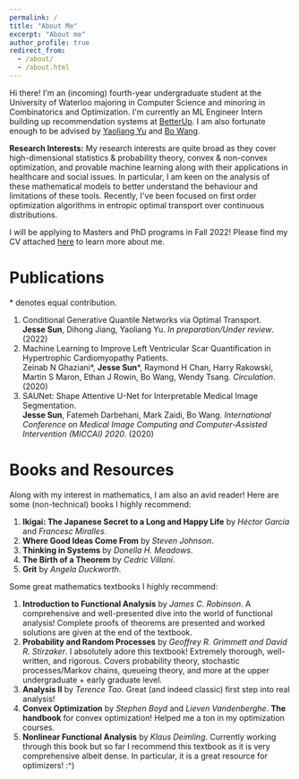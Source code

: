 ```yaml
---
permalink: /
title: "About Me"
excerpt: "About me"
author_profile: true
redirect_from: 
  - /about/
  - /about.html
---
```

Hi there! I'm an (incoming) fourth-year undergraduate student at the University of Waterloo majoring in Computer Science and minoring in Combinatorics and Optimization. I'm currently an ML Engineer Intern building up recommendation systems at [BetterUp](https://betterup.com). I am also fortunate enough to be advised by [Yaoliang Yu](https://cs.uwaterloo.ca/~y328yu/) and [Bo Wang](https://wanglab.ml/). 

**Research Interests:** My research interests are quite broad as they cover high-dimensional statistics & probability theory, convex & non-convex optimization, and provable machine learning along with their applications in healthcare and social issues. In particular, I am keen on the analysis of these mathematical models to better understand the behaviour and limitations of these tools. Recently, I've been focused on first order optimization algorithms in entropic optimal transport over continuous distributions.

I will be applying to Masters and PhD programs in Fall 2022! Please find my CV attached [here](https://sunjesse.github.io/cv.pdf) to learn more about me.

Publications
============
\* denotes equal contribution.
1. Conditional Generative Quantile Networks via Optimal Transport.<br/> **Jesse Sun**, Dihong Jiang, Yaoliang Yu. _In preparation/Under review_. (2022)
2. Machine Learning to Improve Left Ventricular Scar Quantification in Hypertrophic Cardiomyopathy Patients.<br/> Zeinab N Ghaziani\*, **Jesse Sun**\*, Raymond H Chan, Harry Rakowski, Martin S Maron, Ethan J Rowin, Bo Wang, Wendy Tsang. _Circulation_. (2020)
3. SAUNet: Shape Attentive U-Net for Interpretable Medical Image Segmentation.<br/> **Jesse Sun**, Fatemeh Darbehani, Mark Zaidi, Bo Wang. _International Conference on Medical Image Computing and Computer-Assisted Intervention (MICCAI) 2020_. (2020)

Books and Resources
===================
Along with my interest in mathematics, I am also an avid reader! Here are some (non-technical) books I highly recommend:
1. **Ikigai: The Japanese Secret to a Long and Happy Life** by _Héctor García_ and _Francesc Miralles_. 
2. **Where Good Ideas Come From** by _Steven Johnson_.
3. **Thinking in Systems** by _Donella H. Meadows_.
4. **The Birth of a Theorem** by _Cedric Villani_.
5. **Grit** by _Angela Duckworth_.

Some great mathematics textbooks I highly recommend:
1. **Introduction to Functional Analysis** by _James C. Robinson_. A comprehensive and well-presented dive into the world of functional analysis! Complete proofs of theorems are presented and worked solutions are given at the end of the textbook.
2. **Probability and Random Processes** by _Geoffrey R. Grimmett and David R. Stirzaker_. I absolutely adore this textbook! Extremely thorough, well-written, and rigorous. Covers probability theory, stochastic processes/Markov chains, queueing theory, and more at the upper undergraduate + early graduate level.
3. **Analysis II** by _Terence Tao_. Great (and indeed classic) first step into real analysis!
4. **Convex Optimization** by _Stephen Boyd_ and _Lieven Vandenberghe_. **The handbook** for convex optimization! Helped me a ton in my optimization courses.
5. **Nonlinear Functional Analysis** by _Klaus Deimling_. Currently working through this book but so far I recommend this textbook as it is very comprehensive albeit dense. In particular, it is a great resource for optimizers! :^)
